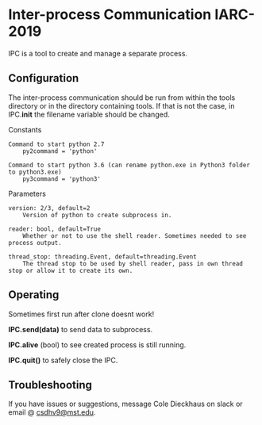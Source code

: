 # Inter-process Communication IARC-2019
IPC is a tool to create and manage a separate process.

## Configuration
The inter-process communication should be run from within the tools directory or in the directory 
containing tools. If that is not the case, in IPC.__init__ the filename variable should be changed.

Constants
    
    Command to start python 2.7
        py2command = 'python'
    
    Command to start python 3.6 (can rename python.exe in Python3 folder to python3.exe)
        py3command = 'python3'  

Parameters
    
    version: 2/3, default=2
        Version of python to create subprocess in.

    reader: bool, default=True
        Whether or not to use the shell reader. Sometimes needed to see process output.

    thread_stop: threading.Event, default=threading.Event
        The thread stop to be used by shell reader, pass in own thread stop or allow it to create its own.

## Operating
Sometimes first run after clone doesnt work!

__IPC.send(data)__ to send data to subprocess.

__IPC.alive__ (bool) to see created process is still running.

__IPC.quit()__ to safely close the IPC.

## Troubleshooting
If you have issues or suggestions, message Cole Dieckhaus on slack or email @ csdhv9@mst.edu.